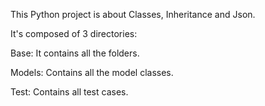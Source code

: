 This Python project is about Classes, Inheritance and Json.

It's composed of 3 directories:

Base: It contains all the folders.

Models: Contains all the model classes.

Test: Contains all test cases.